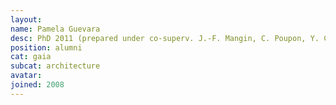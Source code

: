 ```yaml
---
layout:
name: Pamela Guevara
desc: PhD 2011 (prepared under co-superv. J.-F. Mangin, C. Poupon, Y. Cointepas)
position: alumni
cat: gaia
subcat: architecture
avatar:
joined: 2008
---
```

